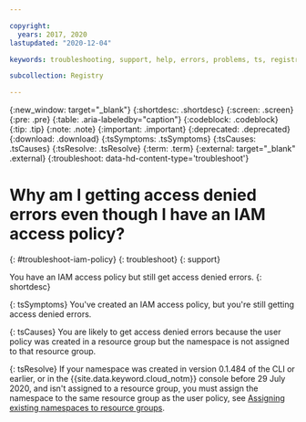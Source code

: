 ```yaml
---

copyright:
  years: 2017, 2020
lastupdated: "2020-12-04"

keywords: troubleshooting, support, help, errors, problems, ts, registry, iam, access denied, iam access policy

subcollection: Registry

---
```


{:new_window: target="_blank"}
{:shortdesc: .shortdesc}
{:screen: .screen}
{:pre: .pre}
{:table: .aria-labeledby="caption"}
{:codeblock: .codeblock}
{:tip: .tip}
{:note: .note}
{:important: .important}
{:deprecated: .deprecated}
{:download: .download}
{:tsSymptoms: .tsSymptoms}
{:tsCauses: .tsCauses}
{:tsResolve: .tsResolve}
{:term: .term}
{:external: target="_blank" .external}
{:troubleshoot: data-hd-content-type='troubleshoot'}

# Why am I getting access denied errors even though I have an IAM access policy?
{: #troubleshoot-iam-policy}
{: troubleshoot}
{: support}

You have an IAM access policy but still get access denied errors.
{: shortdesc}

{: tsSymptoms}
You've created an IAM access policy, but you're still getting access denied errors.

{: tsCauses}
You are likely to get access denied errors because the user policy was created in a resource group but the namespace is not assigned to that resource group.

{: tsResolve}
If your namespace was created in version 0.1.484 of the CLI or earlier, or in the {{site.data.keyword.cloud_notm}} console before 29 July 2020, and isn't assigned to a resource group, you must assign the namespace to the same resource group as the user policy, see [Assigning existing namespaces to resource groups](/docs/Registry?topic=Registry-registry_setup_cli_namespace#registry_namespace_assign).
